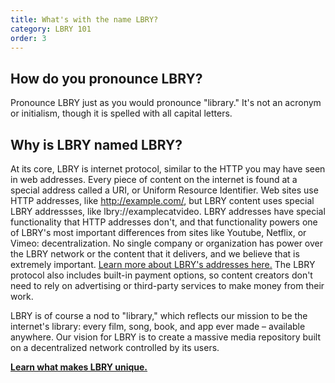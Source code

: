 ```yaml
---
title: What's with the name LBRY?
category: LBRY 101
order: 3
---
```


## How do you pronounce LBRY?

Pronounce LBRY just as you would pronounce "library." It's not an acronym or initialism, though it is spelled with all capital letters.

## Why is LBRY named LBRY?

At its core, LBRY is internet protocol, similar to the HTTP you may have seen in web addresses. Every piece of content on the internet is found at a special address called a URI, or Uniform Resource Identifier. Web sites use HTTP addresses, like http://example.com/, but LBRY content uses special LBRY addressses, like lbry://examplecatvideo. LBRY addresses have special functionality that HTTP addresses don't, and that functionality powers one of LBRY's most important differences from sites like Youtube, Netflix, or Vimeo: decentralization. No single company or organization has power over the LBRY network or the content that it delivers, and we believe that is extremely important. [Learn more about LBRY's addresses here.](/faq/naming) The LBRY protocol also includes built-in payment options, so content creators don't need to rely on advertising or third-party services to make money from their work.

LBRY is of course a nod to "library," which reflects our mission to be the internet's library: every film, song, book, and app ever made – available anywhere. Our vision for LBRY is to create a massive media repository built on a decentralized network controlled by its users.

[**Learn what makes LBRY unique.**](/what)
